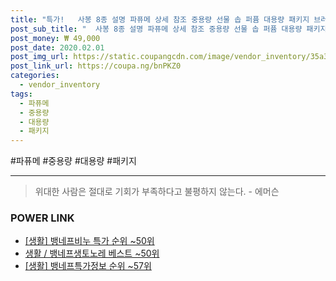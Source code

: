 ```yaml
--- 
title: "특가!   사봉 8종 설명 파퓨메 상세 참조 중용량 선물 솝 퍼퓸 대용량 패키지 브러..." 
post_sub_title: "  사봉 8종 설명 파퓨메 상세 참조 중용량 선물 솝 퍼퓸 대용량 패키지 브러쉬 뱅네프생토노레" 
post_money: ₩ 49,000 
post_date: 2020.02.01 
post_img_url: https://static.coupangcdn.com/image/vendor_inventory/35a3/4cff785638763bf9e8f869fac75b4da63a5566d716cc9956bbae4feaa17f.jpg 
post_link_url: https://coupa.ng/bnPKZ0 
categories: 
  - vendor_inventory 
tags: 
  - 파퓨메 
  - 중용량 
  - 대용량 
  - 패키지 
--- 
```

  #파퓨메 #중용량 #대용량 #패키지 
<hr> 

> 위대한 사람은 절대로 기회가 부족하다고 불평하지 않는다. - 에머슨 


### POWER LINK

* <a href="https://blog.naver.com/sakai111/221792537844" target="_blank"> [생활] 뱅네프비누 특가 순위 ~50위</a>
* <a href="https://blog.naver.com/santokki14/221778820668" target="_blank">생활 / 뱅네프생토노레 베스트 ~50위</a>
* <a href="https://blog.naver.com/sakai111/221775495582" target="_blank"> [생활] 뱅네프특가정보 순위 ~57위</a>
